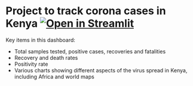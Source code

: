 # Project to track corona cases in Kenya [![Open in Streamlit](https://static.streamlit.io/badges/streamlit_badge_black_white.svg)](https://share.streamlit.io/munga-em/covid19-dashboard-kenya/main/covid19.py)
Key items in this dashboard:
- Total samples tested, positive cases, recoveries and fatalities
- Recovery and death rates
- Positivity rate
- Various charts showing different aspects of the virus spread in Kenya, including Africa and world maps
